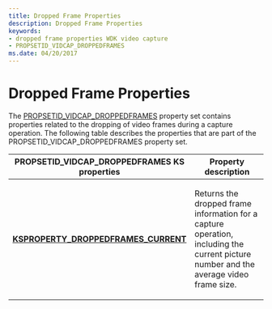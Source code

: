 ```yaml
---
title: Dropped Frame Properties
description: Dropped Frame Properties
keywords:
- dropped frame properties WDK video capture
- PROPSETID_VIDCAP_DROPPEDFRAMES
ms.date: 04/20/2017
---
```


# Dropped Frame Properties


The [PROPSETID\_VIDCAP\_DROPPEDFRAMES](./propsetid-vidcap-droppedframes.md) property set contains properties related to the dropping of video frames during a capture operation. The following table describes the properties that are part of the PROPSETID\_VIDCAP\_DROPPEDFRAMES property set.

<table>
<colgroup>
<col width="50%" />
<col width="50%" />
</colgroup>
<thead>
<tr class="header">
<th>PROPSETID_VIDCAP_DROPPEDFRAMES KS properties</th>
<th>Property description</th>
</tr>
</thead>
<tbody>
<tr class="odd">
<td><p><a href="/windows-hardware/drivers/stream/ksproperty-droppedframes-current" data-raw-source="[&lt;strong&gt;KSPROPERTY_DROPPEDFRAMES_CURRENT&lt;/strong&gt;](./ksproperty-droppedframes-current.md)"><strong>KSPROPERTY_DROPPEDFRAMES_CURRENT</strong></a></p></td>
<td><p>Returns the dropped frame information for a capture operation, including the current picture number and the average video frame size.</p></td>
</tr>
</tbody>
</table>

 

